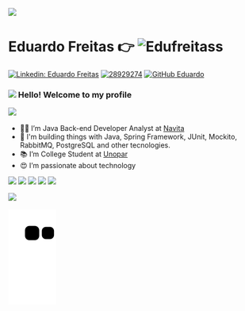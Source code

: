 ![](https://img.shields.io/badge/Made%20with-Markdown-1f425f.svg) 

# Eduardo Freitas :point_right: <img src="https://komarev.com/ghpvc/?username=Edufreitass" alt="Edufreitass" />

[![Linkedin: Eduardo Freitas](https://img.shields.io/badge/-Eduardo%20Freitas-blue?style=flat-square&logo=Linkedin&logoColor=white&link=https://www.linkedin.com/in/eduardo-freitas-48b7bb19b/)](https://www.linkedin.com/in/eduardo-freitas-48b7bb19b/)
[![28929274](https://img.shields.io/badge/-Rocketseat-blueviolet?style=flat-square)](https://app.rocketseat.com.br/me/eduardo-freitas-02714)
[![GitHub Eduardo](https://img.shields.io/github/followers/Edufreitass?label=follow&style=social)](https://github.com/Edufreitass)

### <img src="https://media.giphy.com/media/hvRJCLFzcasrR4ia7z/giphy.gif" width="30px"> Hello! Welcome to my profile

<img style="margin: 0 auto" src="https://media.giphy.com/media/xT9IgG50Fb7Mi0prBC/giphy.gif" height="200">

- 👨‍💻 I’m Java Back-end Developer Analyst at <a target="_blank" href="https://navita.com.br/">Navita</a>
- 🔨 I'm building things with Java, Spring Framework, JUnit, Mockito, RabbitMQ, PostgreSQL and other tecnologies.
- 📚 I’m College Student at <a target="_blank" href="https://www.unopar.com.br/">Unopar</a>
- 😍 I’m passionate about technology

![](https://img.shields.io/badge/Java-ED8B00?style=for-the-badge&logo=java&logoColor=white) ![](https://img.shields.io/badge/Spring-6DB33F?style=for-the-badge&logo=spring&logoColor=white) ![](https://img.shields.io/badge/PostgreSQL-316192?style=for-the-badge&logo=postgresql&logoColor=white) ![](https://img.shields.io/badge/Amazon_AWS-232F3E?style=for-the-badge&logo=amazon-aws&logoColor=white) ![](https://img.shields.io/badge/Markdown-000000?style=for-the-badge&logo=markdown&logoColor=white)

![](https://github-readme-stats.vercel.app/api?username=Edufreitass&theme=blue-green)

![Snake animation](https://github.com/rafaballerini/rafaballerini/blob/output/github-contribution-grid-snake.svg)
